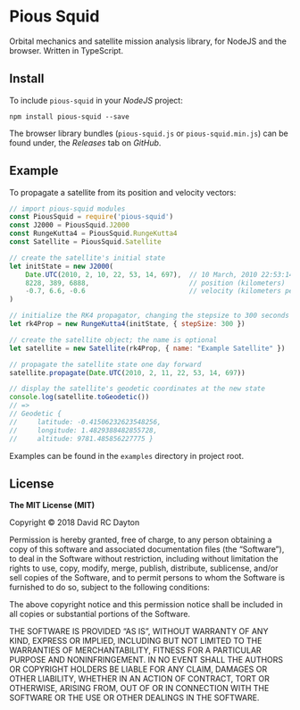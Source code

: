 # Pious Squid

Orbital mechanics and satellite mission analysis library, for NodeJS and the
browser. Written in TypeScript.

## Install

To include `pious-squid` in your *NodeJS* project:

    npm install pious-squid --save

The browser library bundles (`pious-squid.js` or `pious-squid.min.js`) can be
found under, the *Releases* tab on *GitHub*.

## Example

To propagate a satellite from its position and velocity vectors:

```javascript
// import pious-squid modules
const PiousSquid = require('pious-squid')
const J2000 = PiousSquid.J2000
const RungeKutta4 = PiousSquid.RungeKutta4
const Satellite = PiousSquid.Satellite

// create the satellite's initial state
let initState = new J2000(
    Date.UTC(2010, 2, 10, 22, 53, 14, 697),  // 10 March, 2010 22:53:14.697 UTC
    8228, 389, 6888,                         // position (kilometers)
    -0.7, 6.6, -0.6                          // velocity (kilometers per second)
)

// initialize the RK4 propagator, changing the stepsize to 300 seconds
let rk4Prop = new RungeKutta4(initState, { stepSize: 300 })

// create the satellite object; the name is optional
let satellite = new Satellite(rk4Prop, { name: "Example Satellite" })

// propagate the satellite state one day forward
satellite.propagate(Date.UTC(2010, 2, 11, 22, 53, 14, 697))

// display the satellite's geodetic coordinates at the new state
console.log(satellite.toGeodetic())
// =>
// Geodetic {
//     latitude: -0.41506232623548256,
//     longitude: 1.4829388482855728,
//     altitude: 9781.485856227775 }
```

Examples can be found in the `examples` directory in project root.

## License

**The MIT License (MIT)**

Copyright © 2018 David RC Dayton

Permission is hereby granted, free of charge, to any person obtaining a copy of
this software and associated documentation files (the “Software”), to deal in
the Software without restriction, including without limitation the rights to
use, copy, modify, merge, publish, distribute, sublicense, and/or sell copies
of the Software, and to permit persons to whom the Software is furnished to do
so, subject to the following conditions:

The above copyright notice and this permission notice shall be included in all
copies or substantial portions of the Software.

THE SOFTWARE IS PROVIDED “AS IS”, WITHOUT WARRANTY OF ANY KIND, EXPRESS OR
IMPLIED, INCLUDING BUT NOT LIMITED TO THE WARRANTIES OF MERCHANTABILITY,
FITNESS FOR A PARTICULAR PURPOSE AND NONINFRINGEMENT. IN NO EVENT SHALL THE
AUTHORS OR COPYRIGHT HOLDERS BE LIABLE FOR ANY CLAIM, DAMAGES OR OTHER
LIABILITY, WHETHER IN AN ACTION OF CONTRACT, TORT OR OTHERWISE, ARISING FROM,
OUT OF OR IN CONNECTION WITH THE SOFTWARE OR THE USE OR OTHER DEALINGS IN THE
SOFTWARE.
